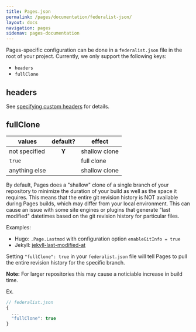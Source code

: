 ```yaml
---
title: Pages.json
permalink: /pages/documentation/federalist-json/
layout: docs
navigation: pages
sidenav: pages-documentation
---
```


Pages-specific configuration can be done in a `federalist.json` file in the root of your project. Currently, we only support the following keys:
- `headers`
- `fullClone`

## headers
See [specifying custom headers]({{site.baseurl}}/pages/documentation/custom-headers) for details.

## fullClone

| values | default? | effect |
| ------ |:--------:| ------ |
| not specified | **Y** | shallow clone |
| `true` | | full clone |
| anything else | | shallow clone |


By default, Pages does a "shallow" clone of a single branch of your repository to minimize the duration of your build as well as the space it requires. This means that the entire git revision history is NOT available during Pages builds, which may differ from your local environment. This can cause an issue with some site engines or plugins that generate "last modified" datetimes based on the git revision history for particular files.

Examples:
- Hugo: `.Page.Lastmod` with configuration option `enableGitInfo = true`
- Jekyll: [jekyll-last-modified-at](https://github.com/gjtorikian/jekyll-last-modified-at)

Setting `"fullClone": true` in your `federalist.json` file will tell Pages to pull the entire revision history for the specific branch.

**Note:** For larger repositories this may cause a noticiable increase in build time.

Ex.
```js
// federalist.json
{
  ...
  "fullClone": true
}
```
